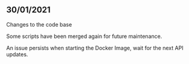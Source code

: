 ## 30/01/2021

Changes to the code base

Some scripts have been merged again for future maintenance.

An issue persists when starting the Docker Image, wait for the next API updates.
